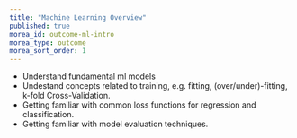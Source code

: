 ```yaml
---
title: "Machine Learning Overview"
published: true
morea_id: outcome-ml-intro
morea_type: outcome
morea_sort_order: 1
---
```


  * Understand fundamental ml models
  * Undestand concepts related to training, e.g. fitting, (over/under)-fitting, k-fold Cross-Validation.
  * Getting familiar with common loss functions for regression and classification.
  * Getting familiar with model evaluation techniques.
